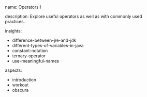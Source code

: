 name: Operators I

description: Explore useful operators as well as with commonly used practices. 

insights:
  - difference-between-jre-and-jdk
  - different-types-of-variables-in-java
  - constant-notation
  - ternary-operator
  - use-meaningful-names

aspects:
  - introduction
  - workout
  - obscura
